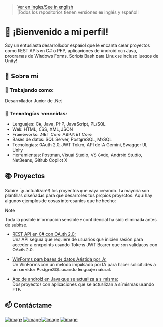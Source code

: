 > [Ver en ingles/See in english](https://github.com/LuisMiSanVe/LuisMiSanVe/blob/main/README.md)\
> ¡Todos los repositorios tienen versiones en inglés y español!
# 👋 ¡Bienvenido a mi perfil!
Soy un entusiasta desarrollador español que le encanta crear proyectos como REST APIs en C# o PHP, aplicaciones de Android con Java, programas de Windows Forms, Scripts Bash para Linux ¡e incluso juegos de Unity!
## 🚀 Sobre mi
### 💼 Trabajando como:
Desarrollador Junior de .Net
### 🔧 Tecnologías conocidas:
- Lenguajes: C#, Java, PHP, JavaScript, PL/SQL
- Web: HTML, CSS, XML, JSON
- Frameworks: .NET Core, ASP.NET Core
- Bases de datos: SQL Server, PostgreSQL, MySQL
- Tecnologías: OAuth 2.0, JWT Token, API de IA Gemini, Swagger UI, Unity
- Herramientas: Postman, Visual Studio, VS Code, Android Studio, NetBeans, Github Copilot X
## 📚 Proyectos
Subiré (¡y actualizaré!) los proyectos que vaya creando. La mayoría son plantillas diseñadas para que desarrolles tus propios proyectos. Aqui hay algunos ejemplos de cosas interesantes que he hecho:
> [!NOTE]
> Toda la posible información sensible y confidencial ha sido eliminada antes de subirse.
- [REST API en C# con OAuth 2.0:](https://github.com/LuisMiSanVe/OAuth_API)\
  Una API segura que requiere de usuarios que inicien sesión para acceder a endpoints usando Tokens JWT Bearer que son validados con OAuth 2.0.

- [WinForms para bases de datos Asistida por IA:](https://github.com/LuisMiSanVe/GeminiPostSQL)\
  Un WinForms con un método impulsado por IA para hacer solicitudes a un servidor PostgreSQL usando lenguaje natural.

- [App de android en Java que se actualiza a si misma:](https://github.com/LuisMiSanVe/AutoUpdaterAndroid)\
  Dos proyectos con aplicaciones que se actualizan a sí mismas usando FTP.

## 📫 Contáctame
[![image](https://img.shields.io/badge/LinkedIn-0077B5?style=for-the-badge&logo=linkedin&logoColor=white)](https://www.linkedin.com/in/luis-miguel-s%C3%A1nchez-967024326/)
[![image](https://img.shields.io/badge/StackExchange-1E5397?&style=for-the-badge&logo=StackExchange&logoColor=white)](https://stackexchange.com/users/25822412/luis-miguel-sánchez?tab=accounts)
[![image](https://img.shields.io/badge/linktree-1de9b6?style=for-the-badge&logo=linktree&logoColor=white)](https://linktr.ee/luismiguelsanchez)
[![image](https://img.shields.io/badge/Itch-%23FF0B34.svg?style=for-the-badge&logo=Itch.io&logoColor=white)](https://kommagames.itch.io/)

